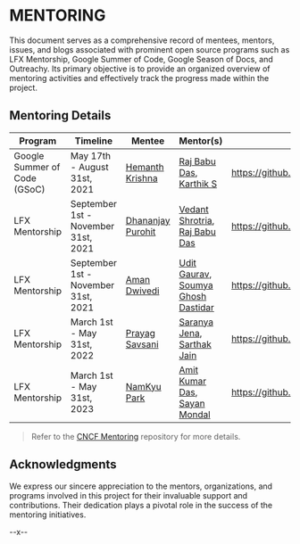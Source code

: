 # MENTORING

This document serves as a comprehensive record of mentees, mentors, issues, and blogs associated with prominent open source programs such as LFX Mentorship, Google Summer of Code, Google Season of Docs, and Outreachy. Its primary objective is to provide an organized overview of mentoring activities and effectively track the progress made within the project.

## Mentoring Details

| Program                     | Timeline                            | Mentee                                 | Mentor(s)                                                     | Issue Title                                                                                         | Blog(s)                                                                                                                                                                                                              |
|-----------------------------|-------------------------------------|----------------------------------------|---------------------------------------------------------------|-----------------------------------------------------------------------------------------------------|----------------------------------------------------------------------------------------------------------------------------------------------------------------------------------------------------------------------|
| Google Summer of Code (GSoC) | May 17th - August 31st, 2021        | [Hemanth Krishna](@DarthBenro008)      | [Raj Babu Das](@imrajdas), [Karthik S](@ksatchit)             | https://github.com/litmuschaos/litmus/issues/2483 | [Blog](https://darthbenro008.medium.com/google-summer-of-code-2021-with-cloud-native-compute-foundation-my-experience-with-litmuschaos-18f1ec3e5bfa),  [CNCF blog](https://www.cncf.io/blog/2021/08/19/__trashed-2/) |
| LFX Mentorship              | September 1st - November 31st, 2021 | [Dhananjay Purohit](@DhananjayPurohit) | [Vedant Shrotria](@jonsy13), [Raj Babu Das](@imrajdas)        | https://github.com/litmuschaos/litmus/issues/3114 | [Blog](https://dhananjaypurohit.medium.com/getting-started-my-journey-with-lfx-mentorship-and-litmuschaos-3514eacf6df2)                                                                                              |
| LFX Mentorship              | September 1st - November 31st, 2021 | [Aman Dwivedi](@Aman-Codes)            | [Udit Gaurav](@uditgaurav), [Soumya Ghosh Dastidar](@gdsoumya) | https://github.com/litmuschaos/litmus/issues/3112 | [Blog](https://aman-codes.medium.com/kick-start-of-my-lfx-mentorship-with-litmus-chaos-eeb089a10951),  [CNCF blog](https://www.cncf.io/blog/2022/08/11/my-experience-contributing-to-litmuschaos-as-a-student)       |
| LFX Mentorship              | March 1st - May 31st, 2022          | [Prayag Savsani](@PrayagS)             | [Saranya Jena](@Saranya-jena), [Sarthak Jain](@SarthakJain26) | https://github.com/litmuschaos/litmus/issues/3440 | --                                                                                                                                                                                                                   |
| LFX Mentorship              | March 1st - May 31st, 2023          | [NamKyu Park](@namkyu1999)             | [Amit Kumar Das](@amityt), [Sayan Mondal](@S-ayanide)         | https://github.com/litmuschaos/litmus/issues/3892 | [Blog](https://dev.to/namkyu1999/my-lfx-mentorship-journey-the-best-starting-point-for-contributing-to-open-source-4f35)                                                                                                                                                                                                             |

> Refer to the [CNCF Mentoring](https://github.com/cncf/mentoring) repository for more details.

 
## Acknowledgments
We express our sincere appreciation to the mentors, organizations, and programs involved in this project for their invaluable support and contributions. Their dedication plays a pivotal role in the success of the mentoring initiatives.

--x--
